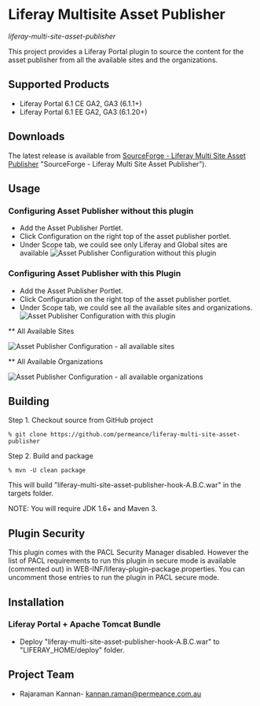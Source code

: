 # Liferay Multisite Asset Publisher

*liferay-multi-site-asset-publisher*

This project provides a Liferay Portal plugin to source the content for the asset publisher from all the available sites and the organizations.


## Supported Products

* Liferay Portal 6.1 CE GA2, GA3 (6.1.1+)
* Liferay Portal 6.1 EE GA2, GA3 (6.1.20+)


## Downloads

The latest release is available from [SourceForge - Liferay Multi Site Asset Publisher](https://sourceforge.net/projects/permeance-apps/files/liferay-multi-site-asset-publisher/releases) "SourceForge - Liferay Multi Site Asset Publisher").


## Usage

### Configuring Asset Publisher without this plugin
* Add the Asset Publisher Portlet.
* Click Configuration on the right top of the asset publisher portlet.
* Under Scope tab, we could see only Liferay and Global sites are available
![Asset Publisher Configuration without this plugin](/docs/images/liferay-multi-site-asset-publisher-without-hook.png "Asset Publisher Configuration without Plugin")

### Configuring Asset Publisher with this Plugin
* Add the Asset Publisher Portlet.
* Click Configuration on the right top of the asset publisher portlet.
* Under Scope tab, we could see all the available sites and organizations.
![Asset Publisher Configuration with this plugin](/docs/images/liferay-multi-site-asset-publisher-with-hook.png "Asset Publisher Configuration with Plugin")

** All Available Sites


![Asset Publisher Configuration - all available sites](/docs/images/liferay-multi-site-asset-publisher-sites-available.png "Asset Publisher Configuration - all available sites")


** All Available Organizations

![Asset Publisher Configuration - all available organizations](/docs/images/liferay-multi-site-asset-publisher-org.png "Asset Publisher Configuration - all available organizations")


## Building

Step 1. Checkout source from GitHub project

    % git clone https://github.com/permeance/liferay-multi-site-asset-publisher

Step 2. Build and package

    % mvn -U clean package

This will build "liferay-multi-site-asset-publisher-hook-A.B.C.war" in the targets folder.

NOTE: You will require JDK 1.6+ and Maven 3.


## Plugin Security

This plugin comes with the PACL Security Manager disabled. 
However the list of PACL requirements to run this plugin in secure mode is available (commented out) in WEB-INF/liferay-plugin-package.properties. You can uncomment those entries to run the plugin in PACL secure mode.


## Installation

### Liferay Portal + Apache Tomcat Bundle

* Deploy "liferay-multi-site-asset-publisher-hook-A.B.C.war" to "LIFERAY_HOME/deploy" folder.


## Project Team

* Rajaraman Kannan- kannan.raman@permeance.com.au
